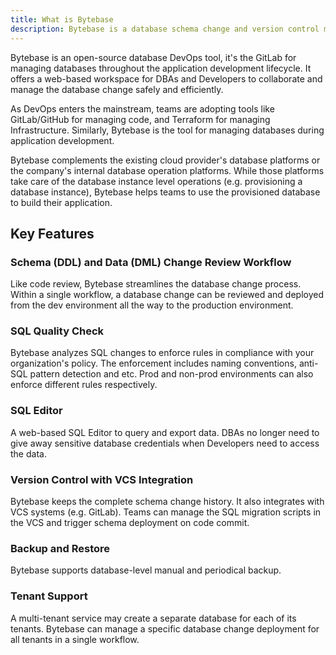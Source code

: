 ```yaml
---
title: What is Bytebase
description: Bytebase is a database schema change and version control management tool for teams. It consists of a web console and a backend. The backend has a migration core to manage database schema changes. It also integrates with VCS to enable version controlled schema management.
---
```


Bytebase is an open-source database DevOps tool, it's the GitLab for managing databases throughout the application development lifecycle. It offers a web-based workspace for DBAs and Developers to collaborate and manage the database change safely and efficiently.

As DevOps enters the mainstream, teams are adopting tools like GitLab/GitHub for managing code, and Terraform for managing Infrastructure. Similarly, Bytebase is the tool for managing databases during application development.

Bytebase complements the existing cloud provider's database platforms or the company's internal database operation platforms. While those platforms take care of the database instance level operations (e.g. provisioning a database instance), Bytebase helps teams to use the provisioned database to build their application.

## Key Features

### Schema (DDL) and Data (DML) Change Review Workflow

Like code review, Bytebase streamlines the database change process. Within a single workflow, a database change can be reviewed and deployed from the dev environment all the way to the production environment.

### SQL Quality Check

Bytebase analyzes SQL changes to enforce rules in compliance with your organization's policy. The enforcement includes naming conventions, anti-SQL pattern detection and etc. Prod and non-prod environments can also enforce different rules respectively.

### SQL Editor

A web-based SQL Editor to query and export data. DBAs no longer need to give away sensitive database credentials when Developers need to access the data.

### Version Control with VCS Integration

Bytebase keeps the complete schema change history. It also integrates with VCS systems (e.g. GitLab). Teams can manage the SQL migration scripts in the VCS and trigger schema deployment on code commit.

### Backup and Restore

Bytebase supports database-level manual and periodical backup.

### Tenant Support

A multi-tenant service may create a separate database for each of its tenants. Bytebase can manage a specific database change deployment for all tenants in a single workflow.

